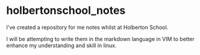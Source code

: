 # holbertonschool_notes

I've created a repository for me notes whilst at Holberton School.

I will be attempting to write them in the markdown language in VIM to better enhance my understanding and skill in linux.
